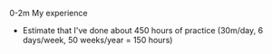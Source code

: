 0-2m My experience

* Estimate that I've done about 450 hours of practice (30m/day, 6 days/week, 50 weeks/year = 150 hours)
